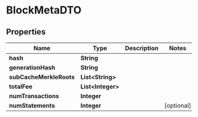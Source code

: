 

# BlockMetaDTO

## Properties

Name | Type | Description | Notes
------------ | ------------- | ------------- | -------------
**hash** | **String** |  | 
**generationHash** | **String** |  | 
**subCacheMerkleRoots** | **List&lt;String&gt;** |  | 
**totalFee** | **List&lt;Integer&gt;** |  | 
**numTransactions** | **Integer** |  | 
**numStatements** | **Integer** |  |  [optional]



